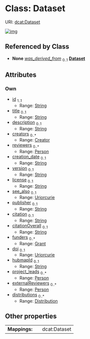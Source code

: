 
# Class: Dataset




URI: [dcat:Dataset](http://www.w3.org/ns/dcat#Dataset)


[![img](https://yuml.me/diagram/nofunky;dir:TB/class/[Person],[Grant],[Distribution],[Distribution]<distributions%200..*-++[Dataset&#124;id:string;title:string%20%3F;description:string%20%3F;creation_date:string%20%3F;version:string%20%3F;license:string%20%3F;see_also:uriorcurie%20%3F;publisher:string%20%3F;citation:string%20%3F;citationOverall:string%20%3F;doi:uriorcurie%20%3F;hubmapId:string%20%3F],[Person]<externalReviewers%200..*-++[Dataset],[Person]<project_leads%200..*-++[Dataset],[Grant]<funders%200..*-++[Dataset],[Person]<reviewers%200..*-++[Dataset],[Creator]<creators%200..*-++[Dataset],[ProvEntity]++-%20was_derived_from%200..1>[Dataset],[ProvEntity],[Creator])](https://yuml.me/diagram/nofunky;dir:TB/class/[Person],[Grant],[Distribution],[Distribution]<distributions%200..*-++[Dataset&#124;id:string;title:string%20%3F;description:string%20%3F;creation_date:string%20%3F;version:string%20%3F;license:string%20%3F;see_also:uriorcurie%20%3F;publisher:string%20%3F;citation:string%20%3F;citationOverall:string%20%3F;doi:uriorcurie%20%3F;hubmapId:string%20%3F],[Person]<externalReviewers%200..*-++[Dataset],[Person]<project_leads%200..*-++[Dataset],[Grant]<funders%200..*-++[Dataset],[Person]<reviewers%200..*-++[Dataset],[Creator]<creators%200..*-++[Dataset],[ProvEntity]++-%20was_derived_from%200..1>[Dataset],[ProvEntity],[Creator])

## Referenced by Class

 *  **None** *[was_derived_from](was_derived_from.md)*  <sub>0..1</sub>  **[Dataset](Dataset.md)**

## Attributes


### Own

 * [id](id.md)  <sub>1..1</sub>
     * Range: [String](types/String.md)
 * [title](title.md)  <sub>0..1</sub>
     * Range: [String](types/String.md)
 * [description](description.md)  <sub>0..1</sub>
     * Range: [String](types/String.md)
 * [creators](creators.md)  <sub>0..\*</sub>
     * Range: [Creator](Creator.md)
 * [reviewers](reviewers.md)  <sub>0..\*</sub>
     * Range: [Person](Person.md)
 * [creation_date](creation_date.md)  <sub>0..1</sub>
     * Range: [String](types/String.md)
 * [version](version.md)  <sub>0..1</sub>
     * Range: [String](types/String.md)
 * [license](license.md)  <sub>0..1</sub>
     * Range: [String](types/String.md)
 * [see_also](see_also.md)  <sub>0..1</sub>
     * Range: [Uriorcurie](types/Uriorcurie.md)
 * [publisher](publisher.md)  <sub>0..1</sub>
     * Range: [String](types/String.md)
 * [citation](citation.md)  <sub>0..1</sub>
     * Range: [String](types/String.md)
 * [citationOverall](citationOverall.md)  <sub>0..1</sub>
     * Range: [String](types/String.md)
 * [funders](funders.md)  <sub>0..\*</sub>
     * Range: [Grant](Grant.md)
 * [doi](doi.md)  <sub>0..1</sub>
     * Range: [Uriorcurie](types/Uriorcurie.md)
 * [hubmapId](hubmapId.md)  <sub>0..1</sub>
     * Range: [String](types/String.md)
 * [project_leads](project_leads.md)  <sub>0..\*</sub>
     * Range: [Person](Person.md)
 * [externalReviewers](externalReviewers.md)  <sub>0..\*</sub>
     * Range: [Person](Person.md)
 * [distributions](distributions.md)  <sub>0..\*</sub>
     * Range: [Distribution](Distribution.md)

## Other properties

|  |  |  |
| --- | --- | --- |
| **Mappings:** | | dcat:Dataset |


